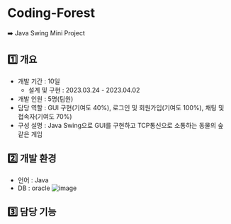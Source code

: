 # Coding-Forest
➡️ Java Swing Mini Project

## 1️⃣ 개요
- 개발 기간 : 10일
  - 설계 및 구현 : 2023.03.24 - 2023.04.02
- 개발 인원 : 5명(팀원)
- 담당 역할 : GUI 구현(기여도 40%), 로그인 및 회원가입(기여도 100%), 채팅 및 접속자(기여도 70%)
- 구성 설명 : Java Swing으로 GUI를 구현하고 TCP통신으로 소통하는 동물의 숲 같은 게임

## 2️⃣ 개발 환경
- 언어 : Java
- DB : oracle
![image](https://github.com/jaeheeeKim/Coding-Forest/assets/137701489/e5597d66-c166-49dc-91d7-7bcffc65bf00)

## 3️⃣ 담당 기능


